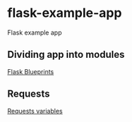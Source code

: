 # flask-example-app
Flask  example app

## Dividing app into modules
[Flask Blueprints](http://flask.pocoo.org/docs/0.12/blueprints/)

## Requests
[Requests variables](http://flask.pocoo.org/docs/0.12/quickstart/#variable-rules)

